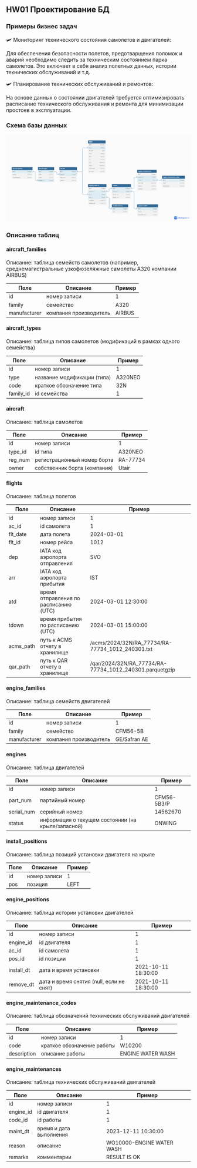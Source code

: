 ## HW01 Проектирование БД

### Примеры бизнес задач
🛩️ Мониторинг технического состояния самолетов и двигателей:

Для обеспечения безопасности полетов, предотварщения поломок и аварий необходимо следить за техническим состоянием парка самолетов. Это включает в себя анализ полетных данных, истории технических обслуживаний и т.д.

🛩️ Планирование технических обслуживаний и ремонтов:

На основе данных о состоянии двигателей требуется оптимизировать расписание технического обслуживания и ремонта для минимизации простоев в эксплуатации.

### Схема базы данных
![Схема базы данных](images/db.png)

### Описание таблиц
#### aircraft_families
Описание: таблица семейств самолетов (например, среднемагистральные узкофюзеляжные самолеты A320 компании AIRBUS)

| Поле         | Описание               | Пример |
|--------------|------------------------|--------|
| id           | номер записи           | 1      |
| family       | семейство              | A320   |
| manufacturer | компания производитель | AIRBUS |

#### aircraft_types
Описание: таблица типов самолетов (модификаций в рамках одного семейства)

| Поле      | Описание                    | Пример  |
|-----------|-----------------------------|---------|
| id        | номер записи                | 1       |
| type      | название модификации (типа) | A320NEO |
| code      | краткое обозначение типа    | 32N     |
| family_id | id семейства                | 1       |

#### aircraft
Описание: таблица самолетов

| Поле    | Описание                     | Пример   |
|---------|------------------------------|----------|
| id      | номер записи                 | 1        |
| type_id | id типа                      | A320NEO  |
| reg_num | регистрационный номер борта  | RA-77734 |
| owner   | собственник борта (компания) | Utair    |

#### flights
Описание: таблица полетов

| Поле      | Описание                              | Пример                                                   |
|-----------|---------------------------------------|----------------------------------------------------------|
| id        | номер записи                          | 1                                                        |
| ac_id     | id самолета                           | 1                                                        |
| flt_date  | дата полета                           | 2024-03-01                                               |
| flt_id    | номер рейса                           | 1012                                                     |
| dep       | IATA код аэропорта отправления        | SVO                                                      |
| arr       | IATA код аэропорта прибытия           | IST                                                      |
| atd       | время отправления по расписанию (UTC) | 2024-03-01 12:30:00                                      |
| tdown     | время прибытия по расписанию (UTC)    | 2024-03-01 15:00:00                                      |
| acms_path | путь к ACMS отчету в хранилище        | /acms/2024/32N/RA_77734/RA-77734_1012_240301.txt         |
| qar_path  | путь к QAR отчету в хранилище         | /qar/2024/32N/RA_77734/RA-77734_1012_240301.parquetgzip  |

#### engine_families
Описание: таблица семейств двигателей

| Поле         | Описание               | Пример       |
|--------------|------------------------|--------------|
| id           | номер записи           | 1            |
| family       | семейство              | CFM56-5B     |
| manufacturer | компания производитель | GE/Safran AE |

#### engines
Описание: таблица двигателей

| Поле       | Описание                                           | Пример      |
|------------|----------------------------------------------------|-------------|
| id         | номер записи                                       | 1           |
| part_num   | партийный номер                                    | CFM56-5B3/P |
| serial_num | серийный номер                                     | 14562670    |
| status     | информация о текущем состоянии (на крыле/запасной) | ONWING      |

#### install_positions
Описание: таблица позиций установки двигателя на крыле

| Поле | Описание     | Пример |
|------|--------------|--------|
| id   | номер записи | 1      |
| pos  | позиция      | LEFT   |

#### engine_positions
Описание: таблица истории установки двигателей

| Поле       | Описание                                 | Пример              |
|------------|------------------------------------------|---------------------|
| id         | номер записи                             | 1                   |
| engine_id  | id двигателя                             | 1                   |
| ac_id      | id самолета                              | 1                   |
| pos_id     | id позиции                               | 1                   |
| install_dt | дата и время установки                   | 2021-10-11 18:30:00 |
| remove_dt  | дата и время снятия (null, если не снят) | 2021-10-11 18:30:00 |

#### engine_maintenance_codes
Описание: таблица обозначений технических обслуживаний двигателей

| Поле        | Описание                   | Пример            |
|-------------|----------------------------|-------------------|
| id          | номер записи               | 1                 |
| code        | краткое обозначение работы | W10200            |
| description | описание работы            | ENGINE WATER WASH |

#### engine_maintenances
Описание: таблица технических обслуживаний двигателей

| Поле      | Описание                | Пример                    |
|-----------|-------------------------|---------------------------|
| id        | номер записи            | 1                         |
| engine_id | id двигателя            | 1                         |
| code_id   | id работы               | 1                         |
| maint_dt  | время и дата выполнения | 2023-12-11 10:30:00       |
| reason    | описание                | WO10000-ENGINE WATER WASH |
| remarks   | комментарии             | RESULT IS OK              |
